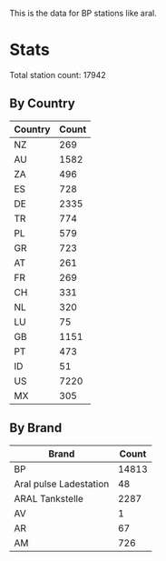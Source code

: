 This is the data for BP stations like aral.


# Stats

Total station count: 17942
## By Country

| Country | Count
| - | - 
| NZ | 269
| AU | 1582
| ZA | 496
| ES | 728
| DE | 2335
| TR | 774
| PL | 579
| GR | 723
| AT | 261
| FR | 269
| CH | 331
| NL | 320
| LU | 75
| GB | 1151
| PT | 473
| ID | 51
| US | 7220
| MX | 305
## By Brand

| Brand | Count
| - | - 
| BP | 14813
| Aral pulse Ladestation | 48
| ARAL Tankstelle | 2287
| AV | 1
| AR | 67
| AM | 726
